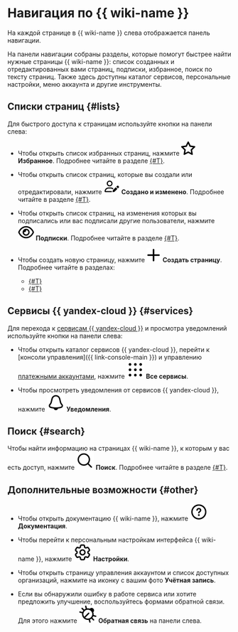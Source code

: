 # Навигация по {{ wiki-name }}

На каждой странице в {{ wiki-name }} слева отображается панель навигации.

На панели навигации собраны разделы, которые помогут быстрее найти нужные страницы {{ wiki-name }}: список созданных и отредактированных вами страниц, подписки, избранное, поиск по тексту страниц. Также здесь доступны каталог сервисов, персональные настройки, меню аккаунта и другие инструменты.

## Списки страниц {#lists}

Для быстрого доступа к страницам используйте кнопки на панели слева:

* Чтобы открыть список избранных страниц, нажмите ![](../_assets/wiki/svg/fav.svg) **Избранное**. Подробнее читайте в разделе [{#T}](notifications.md).

* Чтобы открыть список страниц, которые вы создали или отредактировали, нажмите ![](../_assets/wiki/svg/edited-icon.svg) **Создано и изменено**. Подробнее читайте в разделе [{#T}](my-pages.md).
 
* Чтобы открыть список страниц, на изменения которых вы подписались или вас подписали другие пользователи, нажмите ![](../_assets/wiki/svg/subscriptions.svg) **Подписки**. Подробнее читайте в разделе [{#T}](notifications.md).

* Чтобы создать новую страницу, нажмите ![](../_assets/wiki/svg/create-page.svg) **Создать страницу**. Подробнее читайте в разделах:
  * [{#T}](create-page.md)
  * [{#T}](create-grid.md)


## Сервисы {{ yandex-cloud }} {#services}

Для перехода к [сервисам {{ yandex-cloud }}](../overview/) и просмотра уведомлений используйте кнопки на панели слева:

* Чтобы открыть каталог сервисов {{ yandex-cloud }}, перейти к [консоли управления]({{ link-console-main }}) и управлению [платежными аккаунтами](../billing/), нажмите ![](../_assets/wiki/svg/dots.svg) **Все сервисы**.


* Чтобы просмотреть уведомления от сервисов {{ yandex-cloud }}, нажмите ![](../_assets/wiki/svg/notifications.svg) **Уведомления**.

## Поиск {#search}

Чтобы найти информацию на страницах {{ wiki-name }}, к которым у вас есть доступ, нажмите ![](../_assets/wiki/svg/search.svg) **Поиск**. Подробнее читайте в разделе [{#T}](search.md).

## Дополнительные возможности {#other}

* Чтобы открыть документацию {{ wiki-name }}, нажмите ![](../_assets/wiki/svg/docs.svg) **Документация**.

* Чтобы перейти к персональным настройкам интерфейса {{ wiki-name }}, нажмите ![](../_assets/wiki/svg/settings.svg) **Настройки**.

* Чтобы открыть страницу управления аккаунтом и список доступных организаций, нажмите на иконку с вашим фото **Учётная запись**.

* Если вы обнаружили ошибку в работе сервиса или хотите предложить улучшение, воспользуйтесь формами обратной связи. Для этого нажмите ![](../_assets/wiki/svg/feedback.svg) **Обратная связь** на панели слева.